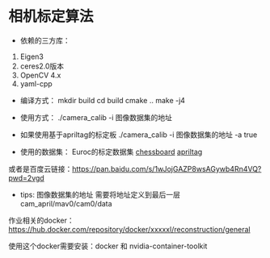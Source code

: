 # 相机标定算法

- 依赖的三方库：
1. Eigen3
2. ceres2.0版本
3. OpenCV 4.x
4. yaml-cpp

- 编译方式：
mkdir build 
cd build
cmake ..
make -j4

- 使用方式：
./camera_calib -i 图像数据集的地址 

- 如果使用基于apriltag的标定板
./camera_calib -i 图像数据集的地址 -a true

- 使用的数据集：
Euroc的标定数据集 [chessboard](http://robotics.ethz.ch/~asl-datasets/ijrr_euroc_mav_dataset/calibration_datasets/cam_checkerboard/cam_checkerboard.zip) [apriltag](http://robotics.ethz.ch/~asl-datasets/ijrr_euroc_mav_dataset/calibration_datasets/cam_april/cam_april.zip)

或者是百度云链接：https://pan.baidu.com/s/1wJojGAZP8wsAGywb4Rn4VQ?pwd=2vgd 

- tips: 图像数据集的地址 需要将地址定义到最后一层 cam_april/mav0/cam0/data

作业相关的docker：https://hub.docker.com/repository/docker/xxxxxl/reconstruction/general 
 
使用这个docker需要安装：docker 和 nvidia-container-toolkit